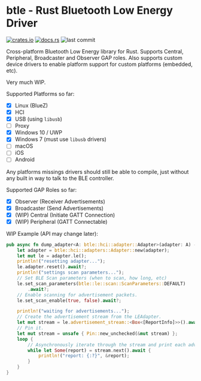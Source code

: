 # btle - Rust Bluetooth Low Energy Driver
[![crates.io](https://img.shields.io/crates/v/btle)](https://crates.io/crates/btle)
[![docs.rs](https://docs.rs/btle/badge.svg)](https://docs.rs/btle)
![last commit](https://img.shields.io/github/last-commit/AndrewGi/btle)

Cross-platform Bluetooth Low Energy library for Rust. Supports Central, Peripheral, Broadcaster and Observer GAP roles. Also supports custom device drivers to enable platform support for custom platforms (embedded, etc).

Very much WIP.


Supported Platforms so far:
- [x] Linux (BlueZ)
- [x] HCI
- [x] USB (using `libusb`)
- [ ] Proxy
- [x] Windows 10 / UWP
- [x] Windows 7 (must use `libusb` drivers)
- [ ] macOS
- [ ] iOS
- [ ] Android

Any platforms missings drivers should still be able to compile, just without any built in way to talk to the BLE controller. 

Supported GAP Roles so far:
- [x] Observer (Receiver Advertisements)
- [x] Broadcaster (Send Advertisements)
- [x] (WIP) Central (Initiate GATT Connection)
- [x] (WIP) Peripheral (GATT Connectable)

WIP Example (API may change later):
```rust
pub async fn dump_adapter<A: btle::hci::adapter::Adapter>(adapter: A) -> Result<(), CLIError> {
    let adapter = btle::hci::adapters::Adapter::new(adapter);
    let mut le = adapter.le();
    println!("resetting adapter...");
    le.adapter.reset().await?;
    println!("settings scan parameters...");
    // Set BLE Scan parameters (when to scan, how long, etc)
    le.set_scan_parameters(btle::le::scan::ScanParameters::DEFAULT)
        .await?;
    // Enable scanning for advertisement packets.
    le.set_scan_enable(true, false).await?;

    println!("waiting for advertisements...");
    // Create the advertisement stream from the LEAdapter.
    let mut stream = le.advertisement_stream::<Box<[ReportInfo]>>().await?;
    // Pin it.
    let mut stream = unsafe { Pin::new_unchecked(&mut stream) };
    loop {
        // Asynchronously iterate through the stream and print each advertisement report.
        while let Some(report) = stream.next().await {
            println!("report: {:?}", &report);
        }
    }
}
```